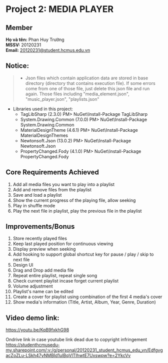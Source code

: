 # Project 2: MEDIA PLAYER
## Member
**Họ và tên:** Phan Huy Trường\
**MSSV:** 20120231\
**Email:** 20120231@student.hcmus.edu.vn
## Notice:
> * Json files which contain application data are stored in base directory (directory that contains execution file). If some errors come from one of those file, just delete this json file and run again. Those files including "media_element.json", "music_player.json", "playlists.json"
* Libraries used in this project:
    * TagLibSharp (2.3.0)
PM> NuGet\Install-Package TagLibSharp
    * System.Drawing.Common (7.0.0)
PM> NuGet\Install-Package System.Drawing.Common
    * MaterialDesignTheme (4.6.1)
PM> NuGet\Install-Package MaterialDesignThemes
    * Newtonsoft.Json (13.0.2)
PM> NuGet\Install-Package Newtonsoft.Json
    * PropertyChanged.Fody (4.1.0)
PM> NuGet\Install-Package PropertyChanged.Fody

## Core Requirements Achieved
1. Add all media files you want to play into a playlist
2. Add and remove files from the playlist
3. Save and load a playlist
4. Show the current progress of the playing file, allow seeking
5. Play in shuffle mode
6. Play the next file in playlist, play the previous file in the playlist

## Improvements/Bonus
1. Store recently played files
2. Keep last played position for continuous viewing
3. Display preview when seeking
4. Add hooking to support global shortcut key for pause / play / skip to next file
5. Design UI 
6. Drag and Drop add media file
7. Repeat entire playlist, repeat single song
8. Check current playlist incase forget current playlist
9. Volume adjustment
10. Playlist's name can be edited
11. Create a cover for playlist using combination of the first 4 media's cover
12. Show media's information (Title, Artist, Album, Year, Genre, Duration)

## Video demo link: 
https://youtu.be/KqB9fxkhG98

Ondrive link in case youtube link dead due to copyright infringement
https://studenthcmusedu-my.sharepoint.com/:v:/g/personal/20120231_student_hcmus_edu_vn/EdfgvgacZoZLu-LSkh47yNMBId1ulBqVlTIhwtE7Uxswpw?e=2YkcVv
